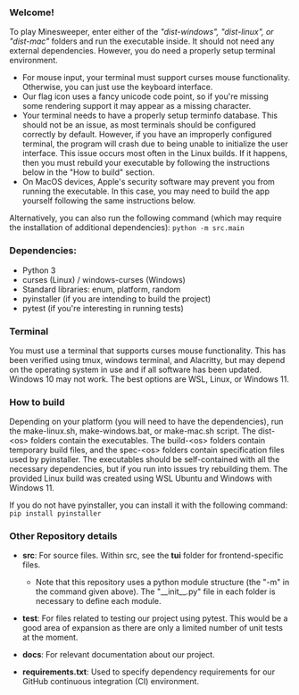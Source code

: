 ### Welcome!
To play Minesweeper, enter either of the *"dist-windows", "dist-linux", or "dist-mac"* folders and run the executable inside.
It should not need any external dependencies. However, you do need a properly setup terminal environment.
- For mouse input, your terminal must support curses mouse functionality. Otherwise, you can just use the keyboard interface.
- Our flag icon uses a fancy unicode code point, so if you're missing some rendering support it may appear as a missing character.
- Your terminal needs to have a properly setup terminfo database. This should not be an issue, as most terminals should be configured correctly by default. However, if you have an improperly configured terminal, the program will crash due to being unable to initialize the user interface. This issue occurs most often in the Linux builds. If it happens, then you must rebuild your executable by following the instructions below in the "How to build" section.
- On MacOS devices, Apple's security software may prevent you from running the executable. In this case, you may need to build the app yourself following the same instructions below.

Alternatively, you can also run the following command (which may require the installation of additional dependencies):
`python -m src.main`

### Dependencies:
- Python 3
- curses (Linux) / windows-curses (Windows)
- Standard libraries: enum, platform, random
- pyinstaller (if you are intending to build the project)
- pytest (if you're interesting in running tests)

### Terminal
You must use a terminal that supports curses mouse functionality.
This has been verified using tmux, windows terminal, and Alacritty, but may depend on 
the operating system in use and if all software has been updated. Windows 10 may not work.
The best options are WSL, Linux, or Windows 11. 

### How to build
Depending on your platform (you will need to have the dependencies), run the make-linux.sh, make-windows.bat, or make-mac.sh script.
The dist-\<os\> folders contain the executables. The build-\<os\> folders contain temporary build files, and the spec-\<os\> folders 
contain specification files used by pyinstaller. The executables should be self-contained with all the necessary dependencies, but if
you run into issues try rebuilding them. The provided Linux build was created using WSL Ubuntu and Windows with Windows 11. 

If you do not have pyinstaller, you can install it with the following command: `pip install pyinstaller`

### Other Repository details
- __src__: For source files. Within src, see the __tui__ folder for frontend-specific files. 
  - Note that this repository uses a python module structure (the "-m" in the command given above). The "\_\_init\_\_.py" file in each folder is necessary to define each module. 
  
- __test__: For files related to testing our project using pytest. This would be a good area of expansion as there are only a limited number of unit tests at the moment. 
  
- __docs__: For relevant documentation about our project.

- __requirements.txt__: Used to specify dependency requirements for our GitHub continuous integration (CI) environment. 
